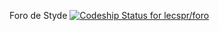 Foro de Styde
[ ![Codeship Status for lecspr/foro](https://app.codeship.com/projects/977c7a60-1984-0135-8278-06fcbc83bb9b/status?branch=master)](https://app.codeship.com/projects/219319)